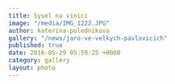 ```yaml
---
title: Sysel na vinici
image: "/media/IMG_1222.JPG"
author: katerina-polednikova
gallery: "/news/jaro-ve-velkych-pavlovicich"
published: true
date: 2016-05-29 05:59:25 +0000
category: gallery
layout: photo
---
```

